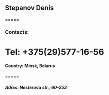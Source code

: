 ## Stepanov Denis
=====
### Contacts:
Tel: +375(29)577-16-56
=====
#### Country: Minsk, Belarus
=====
##### Adres: Nesterova str., 60-253
